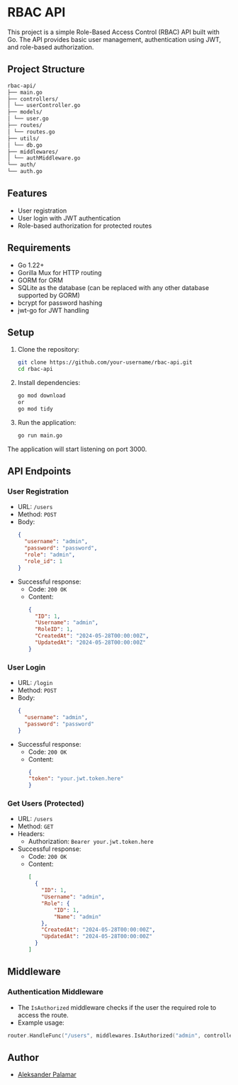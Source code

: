 # RBAC API

This project is a simple Role-Based Access Control (RBAC) API built with Go. The API provides basic user management, authentication using JWT, and role-based authorization.

## Project Structure

```bash
rbac-api/
├── main.go
├── controllers/
│ └── userController.go
├── models/
│ └── user.go
├── routes/
│ └── routes.go
├── utils/
│ └── db.go
├── middlewares/
│ └── authMiddleware.go
└── auth/
└── auth.go
```

## Features

- User registration
- User login with JWT authentication
- Role-based authorization for protected routes

## Requirements

- Go 1.22+
- Gorilla Mux for HTTP routing
- GORM for ORM
- SQLite as the database (can be replaced with any other database supported by GORM)
- bcrypt for password hashing
- jwt-go for JWT handling

## Setup

1. Clone the repository:
   ```sh
   git clone https://github.com/your-username/rbac-api.git
   cd rbac-api
   ```
2. Install dependencies:
   ```sh
   go mod download
   or
   go mod tidy
   ```
3. Run the application:
   ```sh
   go run main.go
   ```
The application will start listening on port 3000.

## API Endpoints

### User Registration
- URL: `/users`
- Method: `POST`
- Body:
  ```json
  {
    "username": "admin",
    "password": "password",
    "role": "admin",
    "role_id": 1
  }
  ```
- Successful response:
  - Code: `200 OK`
  - Content:
    ```json
    {
      "ID": 1,
      "Username": "admin",
      "RoleID": 1,
      "CreatedAt": "2024-05-28T00:00:00Z",
      "UpdatedAt": "2024-05-28T00:00:00Z"
    }
    ```
### User Login
- URL: `/login`
- Method: `POST`
- Body:
  ```json
  {
    "username": "admin",
    "password": "password"
  }
  ```
- Successful response:
  - Code: `200 OK`
  - Content:
    ```json
    {
    "token": "your.jwt.token.here"
    }
    ```
### Get Users (Protected)
- URL: `/users`
- Method: `GET`
- Headers:
  - Authorization: `Bearer your.jwt.token.here`
- Successful response:
  - Code: `200 OK`
  - Content:
    ```json
    [
      {
        "ID": 1,
        "Username": "admin",
        "Role": {
            "ID": 1,
            "Name": "admin"
        },
        "CreatedAt": "2024-05-28T00:00:00Z",
        "UpdatedAt": "2024-05-28T00:00:00Z"
      }
    ]
    ```
## Middleware

### Authentication Middleware

- The `IsAuthorized` middleware checks if the user the required role to access the route.
- Example usage:
```go
router.HandleFunc("/users", middlewares.IsAuthorized("admin", controllers.GetUsers)).Methods("GET")
```

## Author

- [Aleksander Palamar](https://aleksanderpalamar.dev)